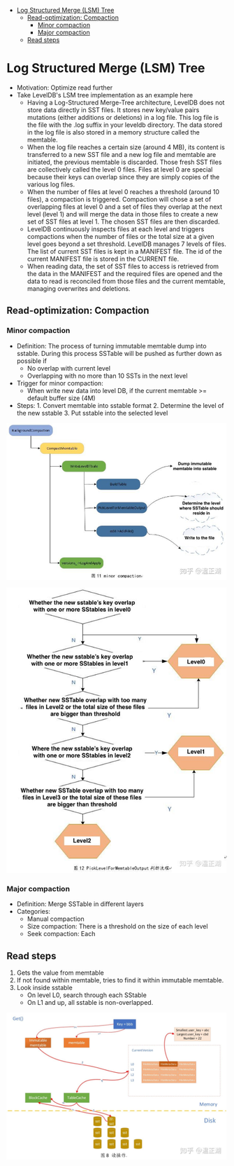 - [Log Structured Merge (LSM) Tree](#log-structured-merge-lsm-tree)
  - [Read-optimization: Compaction](#read-optimization-compaction)
    - [Minor compaction](#minor-compaction)
    - [Major compaction](#major-compaction)
  - [Read steps](#read-steps)

# Log Structured Merge (LSM) Tree

* Motivation: Optimize read further
* Take LevelDB's LSM tree implementation as an example here
  * Having a Log-Structured Merge-Tree architecture, LevelDB does not store data directly in SST files. It stores new key/value pairs mutations (either additions or deletions) in a log file. This log file is the file with the .log suffix in your leveldb directory. The data stored in the log file is also stored in a memory structure called the memtable.
  * When the log file reaches a certain size (around 4 MB), its content is transferred to a new SST file and a new log file and memtable are initiated, the previous memtable is discarded. Those fresh SST files are collectively called the level 0 files. Files at level 0 are special because their keys can overlap since they are simply copies of the various log files.
  * When the number of files at level 0 reaches a threshold (around 10 files), a compaction is triggered. Compaction will chose a set of overlapping files at level 0 and a set of files they overlap at the next level (level 1) and will merge the data in those files to create a new set of SST files at level 1. The chosen SST files are then discarded.
  * LevelDB continuously inspects files at each level and triggers compactions when the number of files or the total size at a given level goes beyond a set threshold. LevelDB manages 7 levels of files. The list of current SST files is kept in a MANIFEST file. The id of the current MANIFEST file is stored in the CURRENT file.
  * When reading data, the set of SST files to access is retrieved from the data in the MANIFEST and the required files are opened and the data to read is reconciled from those files and the current memtable, managing overwrites and deletions.

## Read-optimization: Compaction

### Minor compaction

* Definition: The process of turning immutable memtable dump into sstable. During this process SSTable will be pushed as further down as possible if
  * No overlap with current level
  * Overlapping with no more than 10 SSTs in the next level
* Trigger for minor compaction:
  * When write new data into level DB, if the current memtable >= default buffer size (4M)
* Steps: 1. Convert memtable into sstable format 2. Determine the level of the new sstable 3. Put sstable into the selected level

![levelDB minor compaction](../.gitbook/assets/leveldb_compaction_minor.jpg)

![levelDB sstable level](../.gitbook/assets/leveldb_compaction_sstable_level.jpg)

### Major compaction

* Definition: Merge SSTable in different layers
* Categories:
  * Manual compaction
  * Size compaction: There is a threshold on the size of each level
  * Seek compaction: Each 

## Read steps

1. Gets the value from memtable
2. If not found within memtable, tries to find it within immutable memtable. 
3. Look inside sstable
   * On level L0, search through each SStable
   * On L1 and up, all sstable is non-overlapped. 

![levelDB read process](../.gitbook/assets/leveldb_readoperation.jpg)

